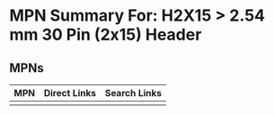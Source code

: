 



# MPN Summary For: H2X15 > 2.54 mm 30 Pin (2x15) Header

## MPNs
  

|MPN|Direct Links|Search Links|
| :--- | :--- | :--- |
||||

